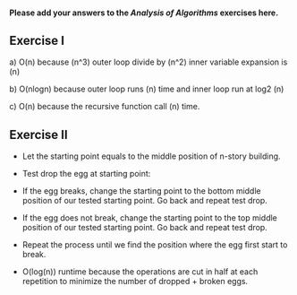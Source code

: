 #### Please add your answers to the ***Analysis of  Algorithms*** exercises here.

## Exercise I

a) O(n) because (n^3) outer loop divide by (n^2) inner variable expansion is (n)

b) O(nlogn) because outer loop runs (n) time and inner loop run at log2 (n)


c) O(n) because the recursive function call (n) time.

## Exercise II

- Let the starting point equals to the middle position of n-story building.
- Test drop the egg at starting point:
- If the egg breaks, change the starting point to the bottom middle position of our tested starting point. Go back and repeat test drop.
- If the egg does not break, change the starting point to the top middle position of our tested starting point. Go back and repeat test drop.
- Repeat the process until we find the position where the egg first start to break.

- O(log(n)) runtime because the operations are cut in half at each repetition to minimize the number of dropped + broken eggs.